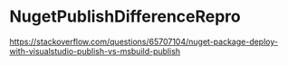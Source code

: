 # NugetPublishDifferenceRepro
https://stackoverflow.com/questions/65707104/nuget-package-deploy-with-visualstudio-publish-vs-msbuild-publish

